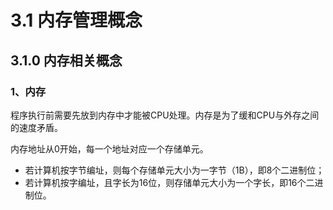 # 3.1 内存管理概念

## 3.1.0 内存相关概念

### 1、内存

程序执行前需要先放到内存中才能被CPU处理。内存是为了缓和CPU与外存之间的速度矛盾。

内存地址从0开始，每一个地址对应一个存储单元。

* 若计算机按字节编址，则每个存储单元大小为一字节（1B），即8个二进制位；
* 若计算机按字编址，且字长为16位，则存储单元大小为一个字长，即16个二进制位。



